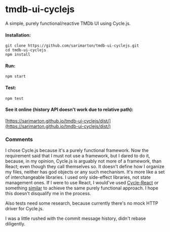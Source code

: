# tmdb-ui-cyclejs

A simple, purely functional/reactive TMDb UI using Cycle.js.

#### Installation:
```
git clone https://github.com/sarimarton/tmdb-ui-cyclejs.git
cd tmdb-ui-cyclejs
npm install
```

#### Run:
```
npm start
```

#### Test:
```
npm test
```

#### See it online (history API doesn't work due to relative path):

[https://sarimarton.github.io/tmdb-ui-cyclejs/dist/](https://sarimarton.github.io/tmdb-ui-cyclejs/dist/)

### Comments

I chose Cycle.js because it's a purely functional framework. Now the requirement said that I must not use a framework, but I dared to do it, because, in my opinion, Cycle.js is arguably not more of a framework, than React; even though they call themselves so. It doesn't define how I organize my files, neither has god objects or any such mechanism. It's more like a set of interchangeable libraries. I used only side-effect libraries, not state management ones. If I were to use React, I would've used [Cycle-React](https://www.npmjs.com/package/cycle-react) or something [similar](https://staltz.com/use-react-in-cyclejs-and-vice-versa.html) to achieve the same purely functional approach. I hope this doesn't disqualify me in the process.

Also tests need some research, because currently there's no mock HTTP driver for Cycle.js.

I was a little rushed with the commit message history, didn't rebase diligently.
